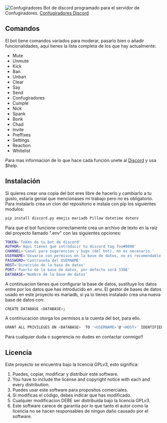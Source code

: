 <img src="https://imgur.com/OFVhKoQ.png" alt="Confugiradores"/>
Bot de discord programado para el servidor de Confugiradores.
<a href="https://discord.com/invite/9aqHgCT7jm">Confugiradores Discord</a>

## Comandos

El bot tiene comandos variados para moderar, pasarlo bien o añadir funcionalidades, aquí tienes la lista completa de los que hay actualmente:

* Mute
* Unmute
* Kick
* Ban
* Unban
* Clear
* Say
* Send
* Confugiradores
* Cumple
* Nick
* Spank
* Bonk
* Chad
* Invite
* Preffixes
* Settings
* Reaction
* Whitelist

Para mas informacion de lo que hace cada función unete al <a href="https://discord.com/invite/9aqHgCT7jm">Discord</a> y usa $help.

## Instalación

Si quieres crear una copia del bot eres libre de hacerlo y cambiarlo a tu gusto, estaría genial que mencionases mi trabajo pero no es obligatorio.
Para instalarlo crea un clon del repositorio e instala con pip los siguientes modulos:

```sh
pip install discord.py emojis mariadb Pillow datetime dotenv
```
Para que el bot funcione correctamente crea un archivo de texto en la raiz del proyecto llamado ".env" con las siguientes opciones:
```sh
TOKEN='Token de tu bot de discord'
AUTHOR='Aqui tienes que introducir tu discord tag foo#0000'
CHANNEL='Canal para sugerencias y bugs (del bot), no es necesario.'
USERNAME='Usuario con permisos en la base de datos, no es recomendable que sea root'
PASSWORD='Contraseña del USERNAME'
HOST='Dirección de la base de datos'
PORT='Puerto de la base de datos, por defecto será 3306'
DATABASE='Nombre de la base de datos'
```
A continuacion tienes que configurar la base de datos, sustituye los datos entre <angulos> por los datos que has introducido en .env.
El gestor de bases de datos usado en este proyecto es mariadb, si ya lo tienes instalado crea una nueva base de datos con:
```sh
CREATE DATABASE <DATABASE>;
```
A continucacion otorga los permisos a la cuenta del bot, para ello.
```sh
GRANT ALL PRIVILEGES ON <DATABASE>  TO '<USERNAME>'@'<HOST>' IDENTIFIED BY '<PASSWORD>';
```
Para cualquier duda o sugerencia no dudes en contactar conmigo!!
## Licencia
    
Este proyecto se encuentra bajo la licencia GPLv3, esto significa:
1. Puedes, copiar, modificar y distribuir este software.
2. You have to include the license and copyright notice with each and every distribution.
3. Puedes usar este software para propositos comerciales.
4. Si modificas el código, debes indicar que has modificado.
5. Cualquier modificacion DEBE ser distribuida bajo la licencia GPLv3.
6. Este software carece de garantia por lo que tanto el autor como la licencia no se hacen responsables de ningun daño causado por el software.
            
